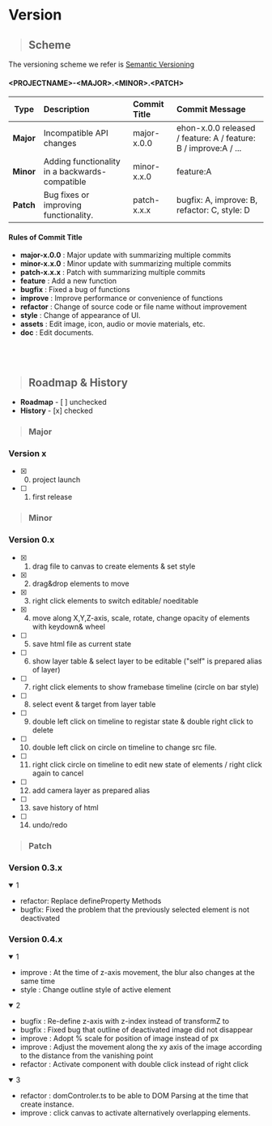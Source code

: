 Version
=============

>## Scheme

The versioning scheme we refer is [Semantic Versioning](https://semver.org/)

#### <PROJECTNAME\>-<MAJOR\>.<MINOR\>.<PATCH\>

| Type | Description | Commit Title | Commit Message |
|:----------:|:-------------|:-------------|:-------------|
|**Major**| Incompatible API changes | major-x.0.0 | ehon-x.0.0 released / feature: A / feature: B / improve:A / ...   |
|**Minor**| Adding functionality in a backwards-compatible | minor-x.x.0 | feature:A |
|**Patch**| Bug fixes or improving functionality. | patch-x.x.x | bugfix: A,  improve: B,  refactor: C, style: D |
<summary><div> 

#### Rules of Commit Title
- **major-x.0.0** : Major update with summarizing multiple commits
- **minor-x.x.0** : Minor update with summarizing multiple commits
- **patch-x.x.x** : Patch with summarizing multiple commits
- **feature**  : Add a new function
- **bugfix**  : Fixed a bug of functions
- **improve** : Improve performance or convenience of functions
- **refactor** : Change of source code or file name without improvement
- **style** :  Change of appearance of UI.
- **assets** :  Edit image, icon, audio or movie materials, etc.
- **doc** :  Edit documents.

<br>
<br>

> ## Roadmap & History
- **Roadmap** -  [ ] unchecked
- **History** - [x] checked

>### Major
### Version x

- [x] 0. project launch
- [ ] 1. first release

>### Minor
### Version 0.x

- [x] 1. drag file to canvas to create elements & set style 
- [x] 2. drag&drop elements to move
- [x] 3. right click elements to switch editable/ noeditable 
- [x] 4. move along X,Y,Z-axis, scale, rotate, change opacity of elements with keydown& wheel
- [ ] 5. save html file as current state
- [ ] 6. show layer table & select layer to be editable ("self" is prepared alias of layer) 
- [ ] 7. right click elements to show framebase timeline (circle on bar style)
- [ ] 8. select event & target from layer table
- [ ] 9. double left click on timeline to registar state & double right click to delete
- [ ] 10. double left click on circle on timeline to change src file.
- [ ] 11. right click circle on timeline to edit new state of elements / right click again to cancel
- [ ] 12. add camera layer as prepared alias
- [ ] 13. save history of html
- [ ] 14. undo/redo



>### Patch

### Version 0.3.x
<details open>
<summary>1</summary>

- refactor:  Replace defineProperty Methods<br>
- bugfix: Fixed the problem that the previously selected element is not
deactivated
</details>

### Version 0.4.x
<details open>
<summary>1</summary>

- improve : At the time of z-axis movement, the blur also changes at the same time
- style : Change outline style of active element
</details>
<details open>
<summary>2</summary>

- bugfix : Re-define z-axis with z-index instead of transformZ to 
- bugfix : Fixed bug that outline of deactivated image did not disappear
- improve : Adopt % scale for position of image instead of px
- improve : Adjust the movement along the xy axis of the image according to the distance from the vanishing point
- refactor : Activate component with double click instead of right click
</details>
<details open>
<summary>3</summary>

- refactor : domControler.ts to be able to DOM Parsing at the time that create instance.
- improve : click canvas to activate alternatively overlapping elements.
</details>
